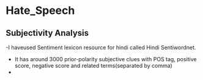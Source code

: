 # Hate_Speech

## Subjectivity Analysis
-I haveused Sentiment lexicon resource for hindi called Hindi Sentiwordnet.
- It has around 3000 prior-polarity subjective clues with POS tag, positive score, negative score and related terms(separated by comma)
- 
